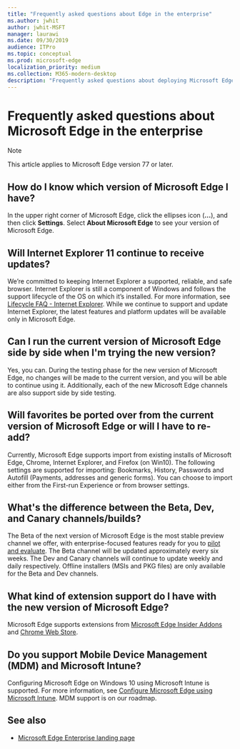 ```yaml
---
title: "Frequently asked questions about Edge in the enterprise"
ms.author: jwhit
author: jwhit-MSFT
manager: laurawi
ms.date: 09/30/2019
audience: ITPro
ms.topic: conceptual
ms.prod: microsoft-edge
localization_priority: medium
ms.collection: M365-modern-desktop
description: "Frequently asked questions about deploying Microsoft Edge in the enterprise"
---
```


# Frequently asked questions about Microsoft Edge in the enterprise

> [!NOTE]
> This article applies to Microsoft Edge version 77 or later.

## How do I know which version of Microsoft Edge I have?

In the upper right corner of Microsoft Edge, click the ellipses icon (**...**), and then click **Settings**. Select **About Microsoft Edge** to see your version of Microsoft Edge.

## Will Internet Explorer 11 continue to receive updates?

We’re committed to keeping Internet Explorer a supported, reliable, and safe browser. Internet Explorer is still a component of Windows and follows the support lifecycle of the OS on which it’s installed. For more information, see [Lifecycle FAQ - Internet Explorer](https://support.microsoft.com/help/17454/). While we continue to support and update Internet Explorer, the latest features and platform updates will be available only in Microsoft Edge.

## Can I run the current version of Microsoft Edge side by side when I'm trying the new version?

Yes, you can. During the testing phase for the new version of Microsoft Edge, no changes will be made to the current version, and you will be able to continue using it. Additionally, each of the new Microsoft Edge channels are also support side by side testing.

## Will favorites be ported over from the current version of Microsoft Edge or will I have to re-add?

Currently, Microsoft Edge supports import from existing installs of Microsoft Edge, Chrome, Internet Explorer, and Firefox (on Win10). The following settings are supported for importing: Bookmarks, History, Passwords and Autofill (Payments, addresses and generic forms). You can choose to import either from the First-run Experience or from browser settings.  

## What's the difference between the Beta, Dev, and Canary channels/builds?

The Beta of the next version of Microsoft Edge is the most stable preview channel we offer, with enterprise-focused features ready for you to [pilot and evaluate](https://www.microsoftedgeinsider.com/enterprise?form=MB1102&OCID=MB1102). The Beta channel will be updated approximately every six weeks. The Dev and Canary channels will continue to update weekly and daily respectively. Offline installers (MSIs and PKG files) are only available for the Beta and Dev channels.

## What kind of extension support do I have with the new version of Microsoft Edge?

Microsoft Edge supports extensions from [Microsoft Edge Insider Addons](https://go.microsoft.com/fwlink/?linkid=2081222) and [Chrome Web Store](https://go.microsoft.com/fwlink/?linkid=2072338).

## Do you support Mobile Device Management (MDM) and Microsoft Intune?

Configuring Microsoft Edge on Windows 10 using Microsoft Intune is supported. For more information, see [Configure Microsoft Edge using Microsoft Intune](configure-edge-with-intune.md). MDM support is on our roadmap.

## See also

- [Microsoft Edge Enterprise landing page](https://aka.ms/EdgeEnterprise)
